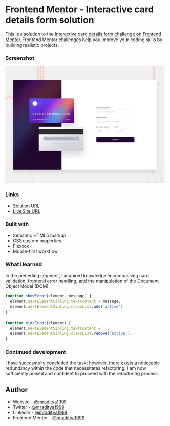 # Frontend Mentor - Interactive card details form solution

This is a solution to the [Interactive card details form challenge on Frontend Mentor](https://www.frontendmentor.io/challenges/interactive-card-details-form-XpS8cKZDWw). Frontend Mentor challenges help you improve your coding skills by building realistic projects.

### Screenshot

[![Design preview for the Interactive card details form coding challenge](./design/desktop-preview.jpg)](https://fm-29-interactive-card-details-form.netlify.app)

### Links

- [Solution URL](https://www.frontendmentor.io/solutions/interactive-card-details-form-izltW3Oga0)
- [Live Site URL](https://fm-29-interactive-card-details-form.netlify.app)

### Built with

- Semantic HTML5 markup
- CSS custom properties
- Flexbox
- Mobile-first workflow

### What I learned

In the preceding segment, I acquired knowledge encompassing card validation, frontend error handling, and the manipulation of the Document Object Model (DOM).

```js
function showError(element, message) {
  element.nextElementSibling.textContent = message;
  element.nextElementSibling.classList.add('active');
}

function hideError(element) {
  element.nextElementSibling.textContent = '';
  element.nextElementSibling.classList.remove('active');
}
```

### Continued development

I have successfully concluded the task; however, there exists a noticeable redundancy within the code that necessitates refactoring. I am now sufficiently poised and confident to proceed with the refactoring process.

## Author

- Website - [@mraditya1999](https://www.adityayadav.live)
- Twitter - [@mraditya1999](https://twitter.com/mraditya1999)
- Linkedin - [@mraditya1999](https://www.linkedin.com/in/mraditya1999/)
- Frontend Mentor - [@mraditya1999](https://www.frontendmentor.io/profile/Aditya-oss-creator)
